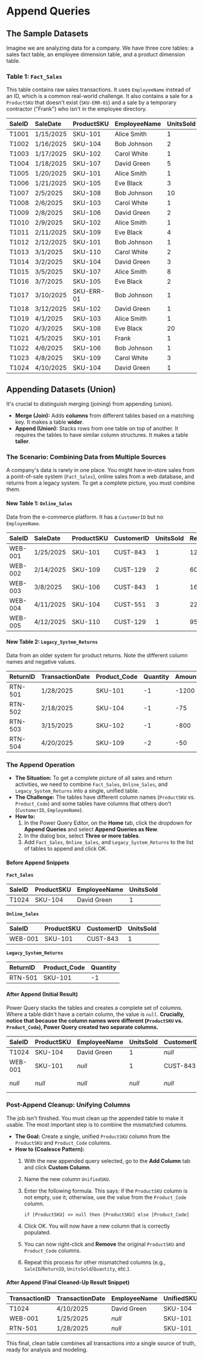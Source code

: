# Append Queries

## The Sample Datasets

Imagine we are analyzing data for a company. We have three core tables: a sales fact table, an employee dimension table, and a product dimension table.

### Table 1: `Fact_Sales`

This table contains raw sales transactions. It uses `EmployeeName` instead of an ID, which is a common real-world challenge. It also contains a sale for a `ProductSKU` that doesn't exist (`SKU-ERR-01`) and a sale by a temporary contractor ("Frank") who isn't in the employee directory.

| SaleID | SaleDate  | ProductSKU | EmployeeName  | UnitsSold | Revenue |
| :----- | :-------- | :--------- | :------------ | :-------- | :------ |
| T1001  | 1/15/2025 | SKU-101    | Alice Smith   | 1         | 1200    |
| T1002  | 1/16/2025 | SKU-104    | Bob Johnson   | 2         | 150     |
| T1003  | 1/17/2025 | SKU-102    | Carol White   | 1         | 800     |
| T1004  | 1/18/2025 | SKU-107    | David Green   | 5         | 125     |
| T1005  | 1/20/2025 | SKU-101    | Alice Smith   | 1         | 1200    |
| T1006  | 1/21/2025 | SKU-105    | Eve Black     | 3         | 225     |
| T1007  | 2/5/2025  | SKU-108    | Bob Johnson   | 10        | 50      |
| T1008  | 2/6/2025  | SKU-103    | Carol White   | 1         | 1500    |
| T1009  | 2/8/2025  | SKU-106    | David Green   | 2         | 300     |
| T1010  | 2/9/2025  | SKU-102    | Alice Smith   | 1         | 800     |
| T1011  | 2/11/2025 | SKU-109    | Eve Black     | 4         | 100     |
| T1012  | 2/12/2025 | SKU-101    | Bob Johnson   | 1         | 1200    |
| T1013  | 3/1/2025  | SKU-110    | Carol White   | 2         | 180     |
| T1014  | 3/2/2025  | SKU-104    | David Green   | 3         | 225     |
| T1015  | 3/5/2025  | SKU-107    | Alice Smith   | 8         | 200     |
| T1016  | 3/7/2025  | SKU-105    | Eve Black     | 2         | 150     |
| T1017  | 3/10/2025 | SKU-ERR-01 | Bob Johnson   | 1         | 99      |
| T1018  | 3/12/2025 | SKU-102    | David Green   | 1         | 800     |
| T1019  | 4/1/2025  | SKU-103    | Alice Smith   | 1         | 1500    |
| T1020  | 4/3/2025  | SKU-108    | Eve Black     | 20        | 100     |
| T1021  | 4/5/2025  | SKU-101    | Frank         | 1         | 1200    |
| T1022  | 4/6/2025  | SKU-106    | Bob Johnson   | 1         | 150     |
| T1023  | 4/8/2025  | SKU-109    | Carol White   | 3         | 75      |
| T1024  | 4/10/2025 | SKU-104    | David Green   | 1         | 75      |

## Appending Datasets (Union)

It's crucial to distinguish merging (joining) from appending (union).

- **Merge (Join):** Adds **columns** from different tables based on a matching key. It makes a table **wider**.
- **Append (Union):** Stacks rows from one table on top of another. It requires the tables to have similar column structures. It makes a table **taller**.

### The Scenario: Combining Data from Multiple Sources

A company's data is rarely in one place. You might have in-store sales from a point-of-sale system (`Fact_Sales`), online sales from a web database, and returns from a legacy system. To get a complete picture, you must combine them.

#### New Table 1: `Online_Sales`

Data from the e-commerce platform. It has a `CustomerID` but no `EmployeeName`.

| SaleID  | SaleDate  | ProductSKU | CustomerID | UnitsSold | Revenue |
| :------ | :-------- | :--------- | :--------- | :-------- | :------ |
| WEB-001 | 1/25/2025 | SKU-101    | CUST-843   | 1         | 1250    |
| WEB-002 | 2/14/2025 | SKU-109    | CUST-129   | 2         | 60      |
| WEB-003 | 3/8/2025  | SKU-106    | CUST-843   | 1         | 160     |
| WEB-004 | 4/11/2025 | SKU-104    | CUST-551   | 3         | 225     |
| WEB-005 | 4/12/2025 | SKU-110    | CUST-129   | 1         | 95      |

#### New Table 2: `Legacy_System_Returns`

Data from an older system for product returns. Note the different column names and negative values.

| ReturnID | TransactionDate | Product_Code | Quantity | Amount |
| :--- | :--- | :--- | :--- | :--- |
| RTN-501 | 1/28/2025 | SKU-101 | -1 | -1200 |
| RTN-502 | 2/18/2025 | SKU-104 | -1 | -75 |
| RTN-503 | 3/15/2025 | SKU-102 | -1 | -800 |
| RTN-504 | 4/20/2025 | SKU-109 | -2 | -50 |

### The Append Operation

- **The Situation:** To get a complete picture of all sales and return activities, we need to combine `Fact_Sales`, `Online_Sales`, and `Legacy_System_Returns` into a single, unified table.
- **The Challenge:** The tables have different column names (`ProductSKU` vs. `Product_Code`) and some tables have columns that others don't (`CustomerID`, `EmployeeName`).
- **How to:**
    1. In the Power Query Editor, on the **Home** tab, click the dropdown for **Append Queries** and select **Append Queries as New**.
    2. In the dialog box, select **Three or more tables**.
    3. Add `Fact_Sales`, `Online_Sales`, and `Legacy_System_Returns` to the list of tables to append and click OK.

#### Before Append Snippets

**`Fact_Sales`**

| SaleID | ProductSKU | EmployeeName | UnitsSold |
| :--- | :--- | :--- | :--- |
| T1024 | SKU-104 | David Green | 1 |

**`Online_Sales`**

| SaleID | ProductSKU | CustomerID | UnitsSold |
| :--- | :--- | :--- | :--- |
| WEB-001 | SKU-101 | CUST-843 | 1 |

**`Legacy_System_Returns`**

| ReturnID | Product_Code | Quantity |
| :--- | :--- | :--- |
| RTN-501 | SKU-101 | -1 |

#### After Append (Initial Result)

Power Query stacks the tables and creates a complete set of columns. Where a table didn't have a certain column, the value is `null`. **Crucially, notice that because the column names were different (`ProductSKU` vs. `Product_Code`), Power Query created two separate columns.**

| SaleID | ProductSKU | EmployeeName | UnitsSold | CustomerID | ReturnID | Product_Code | Quantity | Amount |
| :--- | :--- | :--- | :--- | :--- | :--- | :--- | :--- | :--- |
| T1024 | SKU-104 | David Green | 1 | _null_ | _null_ | _null_ | _null_ | _null_ |
| WEB-001 | SKU-101 | _null_ | 1 | CUST-843 | _null_ | _null_ | _null_ | _null_ |
| _null_ | _null_ | _null_ | _null_ | _null_ | RTN-501 | SKU-101 | -1 | -1200 |

### Post-Append Cleanup: Unifying Columns

The job isn't finished. You must clean up the appended table to make it usable. The most important step is to combine the mismatched columns.

- **The Goal:** Create a single, unified `ProductSKU` column from the `ProductSKU` and `Product_Code` columns.
- **How to (Coalesce Pattern):**
    1. With the new appended query selected, go to the **Add Column** tab and click **Custom Column**.
    2. Name the new column `UnifiedSKU`.
    3. Enter the following formula. This says: if the `ProductSKU` column is not empty, use it; otherwise, use the value from the `Product_Code` column.

        ```powerquery
        if [ProductSKU] <> null then [ProductSKU] else [Product_Code]
        ```

    4. Click OK. You will now have a new column that is correctly populated.
    5. You can now right-click and **Remove** the original `ProductSKU` and `Product_Code` columns.
    6. Repeat this process for other mismatched columns (e.g., `SaleID`/`ReturnID`, `UnitsSold`/`Quantity`, etc.).

#### After Append (Final Cleaned-Up Result Snippet)

| TransactionID | TransactionDate | EmployeeName | UnifiedSKU | Units | Revenue | CustomerID |
| :--- | :--- | :--- | :--- | :--- | :--- | :--- |
| T1024 | 4/10/2025 | David Green | SKU-104 | 1 | 75 | _null_ |
| WEB-001 | 1/25/2025 | _null_ | SKU-101 | 1 | 1250 | CUST-843 |
| RTN-501 | 1/28/2025 | _null_ | SKU-101 | -1 | -1200 | _null_ |

This final, clean table combines all transactions into a single source of truth, ready for analysis and modeling.

